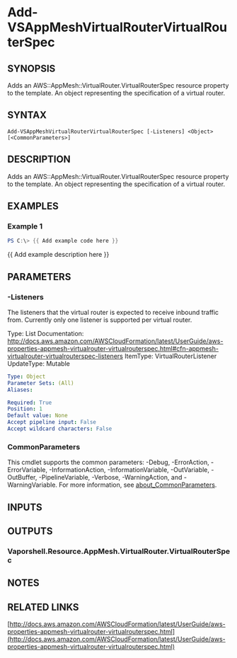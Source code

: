 # Add-VSAppMeshVirtualRouterVirtualRouterSpec

## SYNOPSIS
Adds an AWS::AppMesh::VirtualRouter.VirtualRouterSpec resource property to the template.
An object representing the specification of a virtual router.

## SYNTAX

```
Add-VSAppMeshVirtualRouterVirtualRouterSpec [-Listeners] <Object> [<CommonParameters>]
```

## DESCRIPTION
Adds an AWS::AppMesh::VirtualRouter.VirtualRouterSpec resource property to the template.
An object representing the specification of a virtual router.

## EXAMPLES

### Example 1
```powershell
PS C:\> {{ Add example code here }}
```

{{ Add example description here }}

## PARAMETERS

### -Listeners
The listeners that the virtual router is expected to receive inbound traffic from.
Currently only one listener is supported per virtual router.

Type: List
Documentation: http://docs.aws.amazon.com/AWSCloudFormation/latest/UserGuide/aws-properties-appmesh-virtualrouter-virtualrouterspec.html#cfn-appmesh-virtualrouter-virtualrouterspec-listeners
ItemType: VirtualRouterListener
UpdateType: Mutable

```yaml
Type: Object
Parameter Sets: (All)
Aliases:

Required: True
Position: 1
Default value: None
Accept pipeline input: False
Accept wildcard characters: False
```

### CommonParameters
This cmdlet supports the common parameters: -Debug, -ErrorAction, -ErrorVariable, -InformationAction, -InformationVariable, -OutVariable, -OutBuffer, -PipelineVariable, -Verbose, -WarningAction, and -WarningVariable. For more information, see [about_CommonParameters](http://go.microsoft.com/fwlink/?LinkID=113216).

## INPUTS

## OUTPUTS

### Vaporshell.Resource.AppMesh.VirtualRouter.VirtualRouterSpec
## NOTES

## RELATED LINKS

[http://docs.aws.amazon.com/AWSCloudFormation/latest/UserGuide/aws-properties-appmesh-virtualrouter-virtualrouterspec.html](http://docs.aws.amazon.com/AWSCloudFormation/latest/UserGuide/aws-properties-appmesh-virtualrouter-virtualrouterspec.html)

